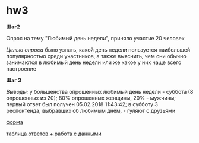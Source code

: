 # hw3


**Шаг2**


Опрос на тему "Любимый день недели", приняло участие 20 человек 


*Целью опроса* было узнать, какой день недели пользуется наибольшей популярностью среди участников, а также выяснить, чем они обычно занимаются в любимый день недели или же какое у них чаще всего настроение


**Шаг 3**

*Выводы:* у большенства опрошенных любимый день недели - суббота (8 опрошенных из 20); 80% опрошенных женщины, 20% - мужчины; первый ответ был получен 05.02.2018 11:43:42; в субботу 3 респонтенда, выбравших сб любимым днём, - гуляют с друзьями  


[форма](https://docs.google.com/forms/d/1FYmEHw5Syam7_VDgO17j8wzL4i4zRL4oif8m6WurP0E/edit?usp=sharing)


[таблица ответов + работа с данными](https://docs.google.com/spreadsheets/d/1Kn6_49HbTkEF9SWoRuFCKqwlLhEbOB4DJhqKPTePVVo/edit?usp=sharing)
